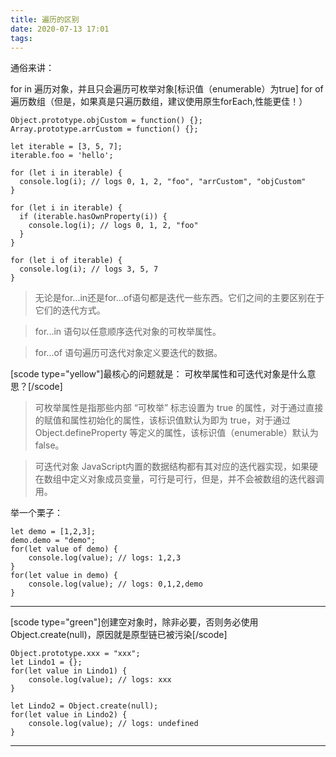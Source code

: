 ```yaml
---
title: 遍历的区别
date: 2020-07-13 17:01
tags:
---
```


通俗来讲：

for in 遍历对象，并且只会遍历可枚举对象[标识值（enumerable）为true]
for of 遍历数组（但是，如果真是只遍历数组，建议使用原生forEach,性能更佳！）

```
Object.prototype.objCustom = function() {}; 
Array.prototype.arrCustom = function() {};

let iterable = [3, 5, 7];
iterable.foo = 'hello';

for (let i in iterable) {
  console.log(i); // logs 0, 1, 2, "foo", "arrCustom", "objCustom"
}

for (let i in iterable) {
  if (iterable.hasOwnProperty(i)) {
    console.log(i); // logs 0, 1, 2, "foo"
  }
}

for (let i of iterable) {
  console.log(i); // logs 3, 5, 7
}
```

> 无论是for...in还是for...of语句都是迭代一些东西。它们之间的主要区别在于它们的迭代方式。

> for...in 语句以任意顺序迭代对象的可枚举属性。

> for...of 语句遍历可迭代对象定义要迭代的数据。

[scode type="yellow"]最核心的问题就是： 可枚举属性和可迭代对象是什么意思？[/scode]

> 可枚举属性是指那些内部 “可枚举” 标志设置为 true 的属性，对于通过直接的赋值和属性初始化的属性，该标识值默认为即为 true，对于通过 Object.defineProperty 等定义的属性，该标识值（enumerable）默认为 false。

> 可迭代对象 JavaScript内置的数据结构都有其对应的迭代器实现，如果硬在数组中定义对象成员变量，可行是可行，但是，并不会被数组的迭代器调用。

举一个栗子：

```
let demo = [1,2,3];
demo.demo = "demo";
for(let value of demo) {
    console.log(value); // logs: 1,2,3
}
for(let value in demo) {
    console.log(value); // logs: 0,1,2,demo
}
```

---

[scode type="green"]创建空对象时，除非必要，否则务必使用Object.create(null)，原因就是原型链已被污染[/scode]

```
Object.prototype.xxx = "xxx";
let Lindo1 = {};
for(let value in Lindo1) {
    console.log(value); // logs: xxx 
}
```

```
let Lindo2 = Object.create(null);
for(let value in Lindo2) {
    console.log(value); // logs: undefined
}
```

---

